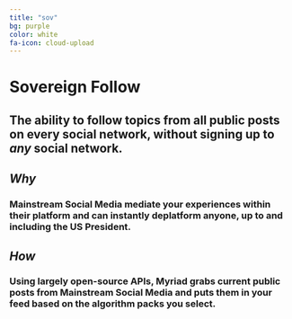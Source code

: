```yaml
---
title: "sov"
bg: purple
color: white
fa-icon: cloud-upload
---
```



# Sovereign Follow

## The ability to follow topics from all public posts on every social network, without signing up to *any* social network.

## *Why*

### Mainstream Social Media mediate your experiences within their platform and can instantly deplatform anyone, up to and including the US President.

## *How*

### Using largely open-source APIs, Myriad grabs current public posts from Mainstream Social Media and puts them in your feed based on the algorithm packs you select. 